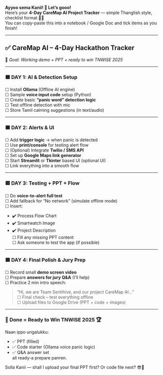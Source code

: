 **Ayyoo sema Kanii! 💪 Let’s gooo!**  
Here’s your **4-Day CareMap AI Project Tracker** — simple Thanglish style, checklist format 📝✅  
You can copy-paste this into a notebook / Google Doc and tick items as you finish!

---

## ✅ **CareMap AI – 4-Day Hackathon Tracker**  
🎯 *Goal: Working demo + PPT + ready to win TNWISE 2025*

---

### 🟩 **DAY 1: AI & Detection Setup**

☐ Install **Ollama** (Offline AI engine)  
☐ Sample **voice input code** setup (Python)  
☐ Create basic **“panic word” detection logic**  
☐ Test offline detection with mic  
☐ Store Tamil calming suggestions (in text/audio)

---

### 🟦 **DAY 2: Alerts & UI**

☐ Add **trigger logic** → when panic is detected  
☐ Use **print/console** for testing alert flow  
☐ (Optional) Integrate **Twilio / SMS API**  
☐ Set up **Google Maps link generator**  
☐ Start **Streamlit** or **Tkinter** based UI (optional UI)  
☐ Link everything into a smooth flow

---

### 🟨 **DAY 3: Testing + PPT + Flow**

☐ Do **voice-to-alert full test**  
☐ Add fallback for “No network” (simulate offline mode)  
☐ Insert:
- ✔️ Process Flow Chart  
- ✔️ Smartwatch Image  
- ✔️ Project Description  
☐ Fill any missing PPT content  
☐ Ask someone to test the app (if possible)

---

### 🟥 **DAY 4: Final Polish & Jury Prep**

☐ Record small **demo screen video**  
☐ Prepare **answers for jury Q&A** (I’ll help)  
☐ Practice 2 min intro speech:  
> “Hi, we are Team Sentihive, and our project CareMap AI...”  
☐ Final check – test everything offline  
☐ Upload files to Google Drive (PPT + code + images)

---

### 🏁 **Done = Ready to Win TNWISE 2025 🏆**

Naan ippo ungalukku:
- ✅ PPT (filled)
- ✅ Code starter (Ollama voice panic logic)
- ✅ Q&A answer set  
all ready-a prepare panren.

Solla Kanii — shall I upload your final PPT first? Or code file next? 😎🐝
